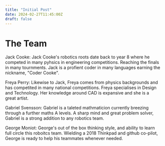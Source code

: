```yaml
---
title: "Initial Post"
date: 2024-02-27T11:45:00Z
draft: false
---
```

# The Team
Jack Cooke:
Jack Cooke's robotics roots date back to year 8 where he competed in many pyhsics in engineering competitions. Reaching the finals in many tournments. Jack is a profient coder in many languages earning the nickname, "Coder Cooke".

Freya Perry:
Likewise to Jack, Freya comes from physics backgrounds and has competited in many national competitions. Freya specialises in Design and Technology. Her knowledge around CAD is expansive and she is a great artist.

Gabriel Svensson:
Gabriel is a taleted mathmaticion currently breezing through a further maths A levels. A sharp mind and great problem solver, Gabriel is a strong addition to any robotics team.

George Moniot:
George's out of the box thinking style, and ability to learn full circle this roboitcs team. Wielding a 2018 Thinkpad and github co-pilot, George is ready to help his teammates whenever needed.
  
